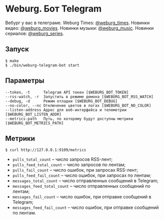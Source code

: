 # Weburg. Бот Telegram

Вебург у вас в телеграме. Weburg Times: [@weburg_times](http://telegram.me/weburg_times). Новинки видео: [@weburg_movies](http://telegram.me/weburg_movies). Новинки музыки: [@weburg_music](http://telegram.me/weburg_music). Новинки сериалов: [@weburg_series](http://telegram.me/weburg_series).

## Запуск

```
$ make
$ ./bin/weburg-telegram-bot start
```

## Параметры

```
--token, -t      Telegram API токен [$WEBURG_BOT_TOKEN]
--rss-watch, -r  Запустить в режиме демона [$WEBURG_BOT_RSS_WATCH]
--debug, -d      Режим отладки [$WEBURG_BOT_DEBUG]
--no-color, --nc Отключение цветов в логах [$WEBURG_BOT_NO_COLOR]
--listen-address Адрес для веб-интерфейса и телеметрии [$WEBURG_BOT_LISTEN_ADDR]
--metrics-path   Путь, по которому будут доступны метрики [$WEBURG_BOT_METRICS_PATH]
```

## Метрики

```
$ curl http://127.0.0.1:9109/metrics
```

* `pulls_total_count` – число запросов RSS-лент;
* `pulls_feed_total_count` – число запросов по лентам;
* `pulls_fail_count` – число ошибок, при запросах RSS-лент;
* `pulls_feed_fail_count` – число ошибок, при запросах по лентам;
* `messages_total_count` – число отправленных сообщений в Telegram;
* `messages_feed_total_count` – число отправленных сообщений по лентам;
* `messages_fail_count` – число ошибок, при отправке сообщений в Telegram;
* `messages_feed_fail_count` – число ошибок, при отправке сообщений по лентам.
